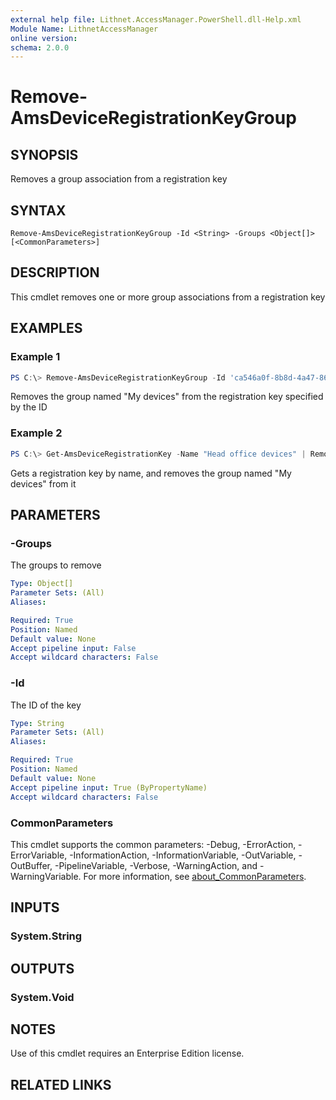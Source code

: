 ```yaml
---
external help file: Lithnet.AccessManager.PowerShell.dll-Help.xml
Module Name: LithnetAccessManager
online version:
schema: 2.0.0
---
```


# Remove-AmsDeviceRegistrationKeyGroup

## SYNOPSIS
Removes a group association from a registration key

## SYNTAX

```
Remove-AmsDeviceRegistrationKeyGroup -Id <String> -Groups <Object[]> [<CommonParameters>]
```

## DESCRIPTION
This cmdlet removes one or more group associations from a registration key

## EXAMPLES

### Example 1
```powershell
PS C:\> Remove-AmsDeviceRegistrationKeyGroup -Id 'ca546a0f-8b8d-4a47-862b-9d97c21f70ac' -Groups (Get-AmsGroup -Name "My devices")
```

Removes the group named "My devices" from the registration key specified by the ID

### Example 2
```powershell
PS C:\> Get-AmsDeviceRegistrationKey -Name "Head office devices" | Remove-AmsDeviceRegistrationKeyGroup -Groups (Get-AmsGroup -Name "My devices")
```

Gets a registration key by name, and removes the group named "My devices" from it


## PARAMETERS

### -Groups
The groups to remove

```yaml
Type: Object[]
Parameter Sets: (All)
Aliases:

Required: True
Position: Named
Default value: None
Accept pipeline input: False
Accept wildcard characters: False
```

### -Id
The ID of the key

```yaml
Type: String
Parameter Sets: (All)
Aliases:

Required: True
Position: Named
Default value: None
Accept pipeline input: True (ByPropertyName)
Accept wildcard characters: False
```

### CommonParameters
This cmdlet supports the common parameters: -Debug, -ErrorAction, -ErrorVariable, -InformationAction, -InformationVariable, -OutVariable, -OutBuffer, -PipelineVariable, -Verbose, -WarningAction, and -WarningVariable. For more information, see [about_CommonParameters](http://go.microsoft.com/fwlink/?LinkID=113216).

## INPUTS

### System.String

## OUTPUTS

### System.Void

## NOTES
Use of this cmdlet requires an Enterprise Edition license.

## RELATED LINKS
